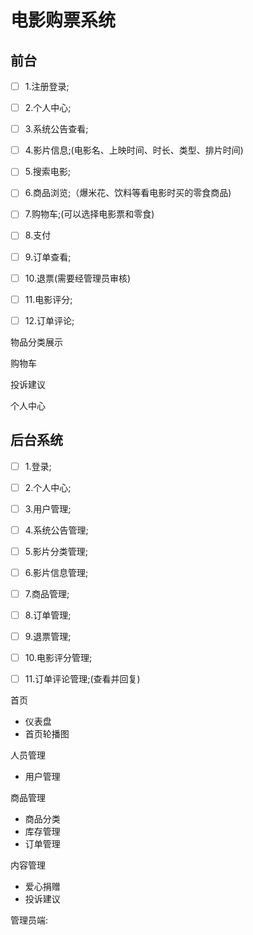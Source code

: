 # 电影购票系统

## 前台

- [ ] 1.注册登录;

- [ ] 2.个人中心;

- [ ] 3.系统公告查看;

- [ ] 4.影片信息;(电影名、上映时间、时长、类型、排片时间)

- [ ] 5.搜索电影;

- [ ] 6.商品浏览;（爆米花、饮料等看电影时买的零食商品)

- [ ] 7.购物车;(可以选择电影票和零食)

- [ ] 8.支付

- [ ] 9.订单查看;

- [ ] 10.退票(需要经管理员审核)

- [ ] 11.电影评分;

- [ ] 12.订单评论;



物品分类展示

购物车

投诉建议

个人中心

## 后台系统

- [ ] 1.登录;

- [ ] 2.个人中心;

- [ ] 3.用户管理;

- [ ] 4.系统公告管理;

- [ ] 5.影片分类管理;

- [ ] 6.影片信息管理;

- [ ] 7.商品管理;

- [ ] 8.订单管理;

- [ ] 9.退票管理;

- [ ] 10.电影评分管理;

- [ ] 11.订单评论管理;(查看并回复)



首页

- 仪表盘
- 首页轮播图

人员管理

- 用户管理

商品管理

- 商品分类
- 库存管理
- 订单管理

内容管理

- 爱心捐赠
- 投诉建议

管理员端:
